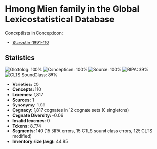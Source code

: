 # Hmong Mien family in the Global Lexicostatistical Database


Conceptlists in Concepticon:
- [Starostin-1991-110](https://concepticon.clld.org/contributions/Starostin-1991-110)
## Statistics


![Glottolog: 100%](https://img.shields.io/badge/Glottolog-100%25-brightgreen.svg "Glottolog: 100%")
![Concepticon: 100%](https://img.shields.io/badge/Concepticon-100%25-brightgreen.svg "Concepticon: 100%")
![Source: 100%](https://img.shields.io/badge/Source-100%25-brightgreen.svg "Source: 100%")
![BIPA: 89%](https://img.shields.io/badge/BIPA-89%25-yellowgreen.svg "BIPA: 89%")
![CLTS SoundClass: 89%](https://img.shields.io/badge/CLTS%20SoundClass-89%25-yellowgreen.svg "CLTS SoundClass: 89%")

- **Varieties:** 20
- **Concepts:** 110
- **Lexemes:** 1,817
- **Sources:** 1
- **Synonymy:** 1.00
- **Cognacy:** 1,817 cognates in 12 cognate sets (0 singletons)
- **Cognate Diversity:** -0.06
- **Invalid lexemes:** 0
- **Tokens:** 8,774
- **Segments:** 140 (15 BIPA errors, 15 CTLS sound class errors, 125 CLTS modified)
- **Inventory size (avg):** 44.85